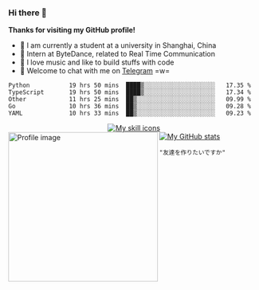 ### Hi there 👋

**Thanks for visiting my GitHub profile!**

- 📖 I am currently a student at a university in Shanghai, China
- 💼 Intern at ByteDance, related to Real Time Communication
- 🎹 I love music and like to build stuffs with code
- 💬 Welcome to chat with me on [Telegram](https://t.me/ReekyStive) =w=

<!--START_SECTION:waka-->

```text
Python           19 hrs 50 mins  ████▒░░░░░░░░░░░░░░░░░░░░   17.35 %
TypeScript       19 hrs 50 mins  ████▒░░░░░░░░░░░░░░░░░░░░   17.34 %
Other            11 hrs 25 mins  ██▒░░░░░░░░░░░░░░░░░░░░░░   09.99 %
Go               10 hrs 36 mins  ██▒░░░░░░░░░░░░░░░░░░░░░░   09.28 %
YAML             10 hrs 33 mins  ██▒░░░░░░░░░░░░░░░░░░░░░░   09.23 %
```

<!--END_SECTION:waka-->

<div align="center">
  <a href="#">
    <img alt="My skill icons"
         src="https://skillicons.dev/icons?i=c,cpp,py,js,ts,go,kotlin,html,css,nodejs,deno,vue,electron,express,md,regex,bash,docker,kubernetes,git,linux,vim,vscode,nginx,mongodb,postgres,aws,azure,gcp,cloudflare,arduino,fastapi,selenium,flutter,tensorflow,pytorch,github,gitlab,figma,blender,ableton,ae,au,ps,ai" />
  </a>
</div>

<div align="left">
  <a href="#">
    <img width="300px" align="left" alt="Profile image"
         src="https://user-images.githubusercontent.com/26853900/153685219-56022f94-a2ba-4e10-bf61-34213161ba00.png" />
  </a>
</div>

<div>
  <a href="#">
    <img alt="My GitHub stats"
         src="https://github-readme-stats.vercel.app/api?username=reekystive&include_all_commits=true&show_icons=true&hide_rank=true" />
  </a>
</div>

`"友達を作りたいですか"`
